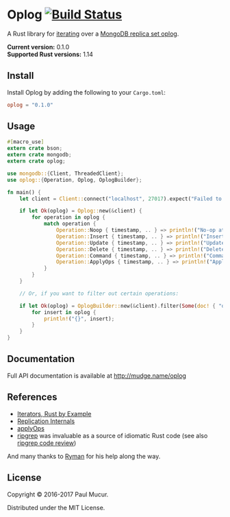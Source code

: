 # Oplog [![Build Status](https://travis-ci.org/mudge/oplog.svg?branch=master)](https://travis-ci.org/mudge/oplog)

A Rust library for
[iterating](https://doc.rust-lang.org/1.14.0/std/iter/index.html) over a
[MongoDB replica set
oplog](https://docs.mongodb.com/v3.0/core/replica-set-oplog/).

**Current version:** 0.1.0  
**Supported Rust versions:** 1.14

## Install

Install Oplog by adding the following to your `Cargo.toml`:

```toml
oplog = "0.1.0"
```

## Usage

```rust
#[macro_use]
extern crate bson;
extern crate mongodb;
extern crate oplog;

use mongodb::{Client, ThreadedClient};
use oplog::{Operation, Oplog, OplogBuilder};

fn main() {
    let client = Client::connect("localhost", 27017).expect("Failed to connect to MongoDB.");

    if let Ok(oplog) = Oplog::new(&client) {
        for operation in oplog {
            match operation {
                Operation::Noop { timestamp, .. } => println!("No-op at {}", timestamp),
                Operation::Insert { timestamp, .. } => println!("Insert at {}", timestamp),
                Operation::Update { timestamp, .. } => println!("Update at {}", timestamp),
                Operation::Delete { timestamp, .. } => println!("Delete at {}", timestamp),
                Operation::Command { timestamp, .. } => println!("Command at {}", timestamp),
                Operation::ApplyOps { timestamp, .. } => println!("ApplyOps at {}", timestamp),
            }
        }
    }

    // Or, if you want to filter out certain operations:

    if let Ok(oplog) = OplogBuilder::new(&client).filter(Some(doc! { "op" => "i" })).build() {
        for insert in oplog {
            println!("{}", insert);
        }
    }
}
```

## Documentation

Full API documentation is available at http://mudge.name/oplog

## References

* [Iterators, Rust by Example](http://rustbyexample.com/trait/iter.html)
* [Replication Internals](https://www.kchodorow.com/blog/2010/10/12/replication-internals/)
* [applyOps](https://docs.mongodb.com/manual/reference/command/applyOps/)
* [ripgrep](https://github.com/BurntSushi/ripgrep/) was invaluable as a source of idiomatic Rust code (see also [ripgrep code review](http://blog.mbrt.it/2016-12-01-ripgrep-code-review/))

And many thanks to [Ryman](https://github.com/Ryman) for his help along the way.

## License

Copyright © 2016-2017 Paul Mucur.

Distributed under the MIT License.
